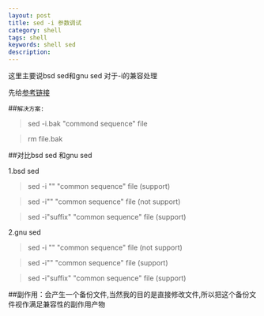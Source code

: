 ```yaml
---
layout: post
title: sed -i 参数调试
category: shell
tags: shell 
keywords: shell sed  
description:
---
```

这里主要说bsd sed和gnu sed 对于-i的兼容处理

先给[参考链接](http://stackoverflow.com/questions/5694228/sed-in-place-flag-that-works-both-on-mac-bsd-and-linux)

##`解决方案:`

>sed -i.bak "commond sequence" file

>rm file.bak

##对比bsd sed 和gnu sed

1.bsd sed

>sed -i "" "common sequence" file (support)

>sed -i"" "common sequence" file (not support)

>sed -i"suffix" "common sequence" file (support)

2.gnu sed

>sed -i "" "common sequence" file (not support)

>sed -i"" "common sequence" file (support)

>sed -i"suffix" "common sequence" file (support)

##副作用：会产生一个备份文件,当然我的目的是直接修改文件,所以把这个备份文件视作满足兼容性的副作用产物


